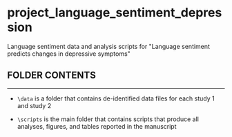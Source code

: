 # project_language_sentiment_depression
Language sentiment data and analysis scripts for "Language sentiment predicts changes in depressive symptoms"

## FOLDER CONTENTS
-----------------------------------------------------------------------------------------------------
* `\data` is a folder that contains de-identified data files for each study 1 and study 2

* `\scripts` is the main folder that contains scripts that produce all analyses, figures, and tables reported in the manuscript






